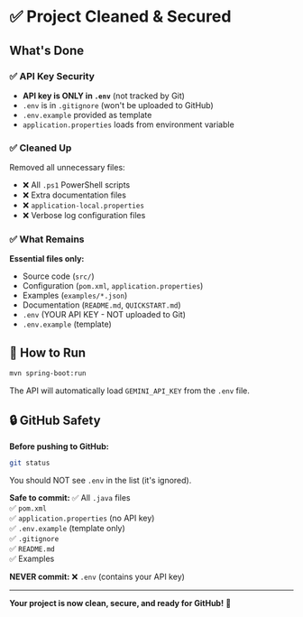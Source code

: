 # ✅ Project Cleaned & Secured

## What's Done

### ✅ API Key Security
- **API key is ONLY in `.env`** (not tracked by Git)
- `.env` is in `.gitignore` (won't be uploaded to GitHub)
- `.env.example` provided as template
- `application.properties` loads from environment variable

### ✅ Cleaned Up
Removed all unnecessary files:
- ❌ All `.ps1` PowerShell scripts
- ❌ Extra documentation files
- ❌ `application-local.properties`
- ❌ Verbose log configuration files

### ✅ What Remains
**Essential files only:**
- Source code (`src/`)
- Configuration (`pom.xml`, `application.properties`)
- Examples (`examples/*.json`)
- Documentation (`README.md`, `QUICKSTART.md`)
- `.env` (YOUR API KEY - NOT uploaded to Git)
- `.env.example` (template)

## 🚀 How to Run

```bash
mvn spring-boot:run
```

The API will automatically load `GEMINI_API_KEY` from the `.env` file.

## 🔒 GitHub Safety

**Before pushing to GitHub:**
```bash
git status
```

You should NOT see `.env` in the list (it's ignored).

**Safe to commit:**
✅ All `.java` files  
✅ `pom.xml`  
✅ `application.properties` (no API key)  
✅ `.env.example` (template only)  
✅ `.gitignore`  
✅ `README.md`  
✅ Examples  

**NEVER commit:**
❌ `.env` (contains your API key)

---

**Your project is now clean, secure, and ready for GitHub!** 🎉
